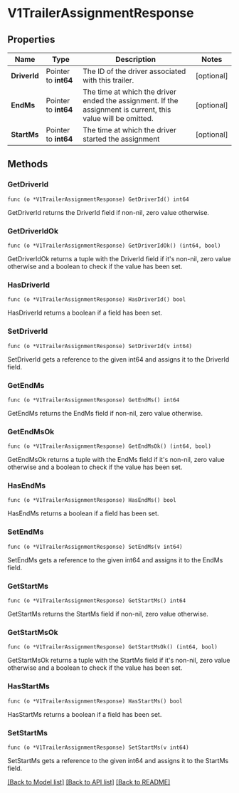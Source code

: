 # V1TrailerAssignmentResponse

## Properties

Name | Type | Description | Notes
------------ | ------------- | ------------- | -------------
**DriverId** | Pointer to **int64** | The ID of the driver associated with this trailer. | [optional] 
**EndMs** | Pointer to **int64** | The time at which the driver ended the assignment. If the assignment is current, this value will be omitted. | [optional] 
**StartMs** | Pointer to **int64** | The time at which the driver started the assignment | [optional] 

## Methods

### GetDriverId

`func (o *V1TrailerAssignmentResponse) GetDriverId() int64`

GetDriverId returns the DriverId field if non-nil, zero value otherwise.

### GetDriverIdOk

`func (o *V1TrailerAssignmentResponse) GetDriverIdOk() (int64, bool)`

GetDriverIdOk returns a tuple with the DriverId field if it's non-nil, zero value otherwise
and a boolean to check if the value has been set.

### HasDriverId

`func (o *V1TrailerAssignmentResponse) HasDriverId() bool`

HasDriverId returns a boolean if a field has been set.

### SetDriverId

`func (o *V1TrailerAssignmentResponse) SetDriverId(v int64)`

SetDriverId gets a reference to the given int64 and assigns it to the DriverId field.

### GetEndMs

`func (o *V1TrailerAssignmentResponse) GetEndMs() int64`

GetEndMs returns the EndMs field if non-nil, zero value otherwise.

### GetEndMsOk

`func (o *V1TrailerAssignmentResponse) GetEndMsOk() (int64, bool)`

GetEndMsOk returns a tuple with the EndMs field if it's non-nil, zero value otherwise
and a boolean to check if the value has been set.

### HasEndMs

`func (o *V1TrailerAssignmentResponse) HasEndMs() bool`

HasEndMs returns a boolean if a field has been set.

### SetEndMs

`func (o *V1TrailerAssignmentResponse) SetEndMs(v int64)`

SetEndMs gets a reference to the given int64 and assigns it to the EndMs field.

### GetStartMs

`func (o *V1TrailerAssignmentResponse) GetStartMs() int64`

GetStartMs returns the StartMs field if non-nil, zero value otherwise.

### GetStartMsOk

`func (o *V1TrailerAssignmentResponse) GetStartMsOk() (int64, bool)`

GetStartMsOk returns a tuple with the StartMs field if it's non-nil, zero value otherwise
and a boolean to check if the value has been set.

### HasStartMs

`func (o *V1TrailerAssignmentResponse) HasStartMs() bool`

HasStartMs returns a boolean if a field has been set.

### SetStartMs

`func (o *V1TrailerAssignmentResponse) SetStartMs(v int64)`

SetStartMs gets a reference to the given int64 and assigns it to the StartMs field.


[[Back to Model list]](../README.md#documentation-for-models) [[Back to API list]](../README.md#documentation-for-api-endpoints) [[Back to README]](../README.md)


